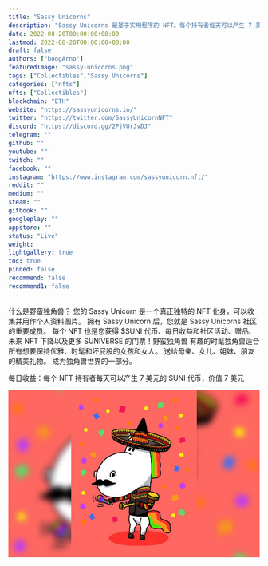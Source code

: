 ```yaml
---
title: "Sassy Unicorns"
description: "Sassy Unicorns 是基于实用程序的 NFT。每个持有者每天可以产生 7 美元的 SUNI 代币"
date: 2022-08-20T00:00:00+08:00
lastmod: 2022-08-20T00:00:00+08:00
draft: false
authors: ["boogArno"]
featuredImage: "sassy-unicorns.png"
tags: ["Collectibles","Sassy Unicorns"]
categories: ["nfts"]
nfts: ["Collectibles"]
blockchain: "ETH"
website: "https://sassyunicorns.io/"
twitter: "https://twitter.com/SassyUnicornNFT"
discord: "https://discord.gg/2PjVUrJvDJ"
telegram: ""
github: ""
youtube: ""
twitch: ""
facebook: ""
instagram: "https://www.instagram.com/sassyunicorn.nft/"
reddit: ""
medium: ""
steam: ""
gitbook: ""
googleplay: ""
appstore: ""
status: "Live"
weight: 
lightgallery: true
toc: true
pinned: false
recommend: false
recommend1: false
---
```

什么是野蛮独角兽？
您的 Sassy Unicorn 是一个真正独特的 NFT 化身，可以收集并用作个人资料图片。 拥有 Sassy Unicorn 后，您就是 Sassy Unicorns 社区的重要成员。 每个 NFT 也是您获得 $SUNI 代币、每日收益和社区活动、赠品、未来 NFT 下降以及更多 SUNIVERSE 的门票！野蛮独角兽
有趣的时髦独角兽适合所有想要保持优雅、时髦和坏屁股的女孩和女人。 送给母亲、女儿、姐妹、朋友的精美礼物。 成为独角兽世界的一部分。

每日收益：每个 NFT 持有者每天可以产生 7 美元的 SUNI 代币，价值 7 美元

![sassyunicorns-dapp-collectibles-ethereum-image1_9348079b4d96d1dc1a4a891df1297c0d](sassyunicorns-dapp-collectibles-ethereum-image1_9348079b4d96d1dc1a4a891df1297c0d.png)